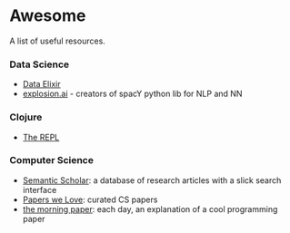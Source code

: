# Awesome

A list of useful resources.

### Data Science

* [Data Elixir](https://dataelixir.com/)
* [explosion.ai](https://explosion.ai/blog/) - creators of spacY python lib for NLP and NN

### Clojure

* [The REPL](https://therepl.net/)

### Computer Science

* [Semantic Scholar](https://www.semanticscholar.org/): a database of research articles with a slick search interface
* [Papers we Love](https://github.com/papers-we-love/papers-we-love): curated CS papers
* [the morning paper](https://blog.acolyer.org/): each day, an explanation of a cool programming paper





